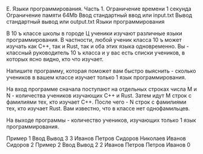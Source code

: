 E. Языки программирования. Часть 1.
Ограничение времени	1 секунда
Ограничение памяти	64Mb
Ввод	стандартный ввод или input.txt
Вывод	стандартный вывод или output.txt
Языки программирования

В 10 ъ классе школы в городе Ц ученики изучают различные языки программирования. В частности, любой ученик класса 10 ъ может изучать как С++, так и Rust, так и оба этих языка одновременно. Вы - классный руководитель 10 ъ класса и у вас есть списки учеников, в которых ясно видно, кто что изучает. 

Напишите программу, которая поможет вам быстро выяснить - сколько учеников в вашем классе изучает только 1 язык программирования.

На вход программе сначала поступают на отдельных строках числа M и N - количества учеников изучающих С++ и Rust. Затем идут M строк с фамилиями тех, кто изучает С++. После чего - N строк с фамилиями тех, кто изучает Rust.  Вам известно, что в классе нет однофамильцев.

На выходе программы - количество учеников, изучающих только 1 язык программирования.

Пример 1
Ввод
Вывод
3
3
Иванов
Петров
Сидоров
Николаев
Иванов
Сидоров
2
Пример 2
Ввод
Вывод
2
2
Иванов
Петров
Петров
Иванов
0